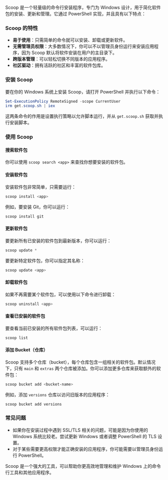 Scoop 是一个轻量级的命令行安装程序，专门为 Windows 设计，用于简化软件包的安装、更新和管理。它通过 PowerShell 实现，并且具有以下特点：

### Scoop 的特性

- **易于使用**：只需简单的命令就可以安装、卸载或更新软件。
- **无需管理员权限**：大多数情况下，你可以不以管理员身份运行来安装应用程序，因为 Scoop 默认将软件安装在用户的主目录下。
- **跨版本管理**：可以轻松切换不同版本的应用程序。
- **社区驱动**：拥有活跃的社区和丰富的软件包库。

### 安装 Scoop

要在你的 Windows 系统上安装 Scoop，请打开 PowerShell 并执行以下命令：

```powershell
Set-ExecutionPolicy RemoteSigned -scope CurrentUser
irm get.scoop.sh | iex
```

这两条命令的作用是设置执行策略以允许脚本运行，并从 `get.scoop.sh` 获取并执行安装脚本。

### 使用 Scoop

#### 搜索软件包

你可以使用 `scoop search <app>` 来查找你想要安装的软件包。

#### 安装软件包

安装软件包非常简单，只需要运行：

```powershell
scoop install <app>
```

例如，要安装 Git，你可以运行：

```powershell
scoop install git
```

#### 更新软件包

要更新所有已安装的软件包到最新版本，你可以运行：

```powershell
scoop update *
```

要更新特定软件包，你可以指定其名称：

```powershell
scoop update <app>
```

#### 卸载软件包

如果不再需要某个软件包，可以使用以下命令进行卸载：

```powershell
scoop uninstall <app>
```

#### 查看已安装的软件包

要查看当前已安装的所有软件包列表，可以运行：

```powershell
scoop list
```

#### 添加 Bucket（仓库）

Scoop 支持多个仓库（bucket），每个仓库包含一组相关的软件包。默认情况下，只有 `main` 和 `extras` 两个仓库被添加。你可以添加更多仓库来获取额外的软件包：

```powershell
scoop bucket add <bucket-name>
```

例如，添加 `versions` 仓库以访问旧版本的应用程序：

```powershell
scoop bucket add versions
```

### 常见问题

- 如果你在安装过程中遇到 SSL/TLS 相关的问题，可能是因为你使用的 Windows 系统比较老。尝试更新 Windows 或者调整 PowerShell 的 TLS 设置。
- 对于某些需要更高权限才能正确安装的应用程序，你可能需要以管理员身份运行 PowerShell。

Scoop 是一个强大的工具，可以帮助你更高效地管理和维护 Windows 上的命令行工具和其他应用程序。